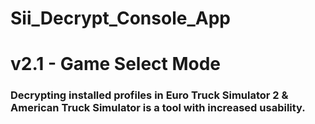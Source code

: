 
# Sii_Decrypt_Console_App 
# v2.1 - Game Select Mode
### Decrypting installed profiles in Euro Truck Simulator 2 & American Truck Simulator is a tool with increased usability.

